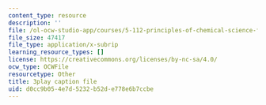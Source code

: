 ```yaml
---
content_type: resource
description: ''
file: /ol-ocw-studio-app/courses/5-112-principles-of-chemical-science-fall-2005/d0cc9b054e7d5232b52de778e6b7ccbe_m9AJwUCAWGQ.vtt
file_size: 47417
file_type: application/x-subrip
learning_resource_types: []
license: https://creativecommons.org/licenses/by-nc-sa/4.0/
ocw_type: OCWFile
resourcetype: Other
title: 3play caption file
uid: d0cc9b05-4e7d-5232-b52d-e778e6b7ccbe
---
```

